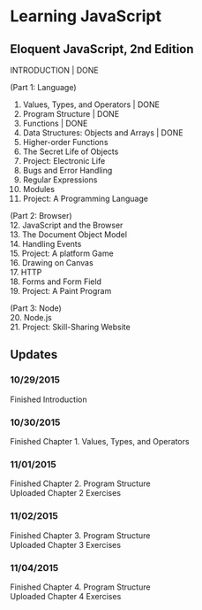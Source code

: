 # Learning JavaScript
## Eloquent JavaScript, 2nd Edition

INTRODUCTION | DONE<br>

(Part 1: Language)<br>
1. Values, Types, and Operators | DONE<br>
2. Program Structure | DONE<br>
3. Functions | DONE<br>
4. Data Structures: Objects and Arrays | DONE<br>
5. Higher-order Functions<br>
6. The Secret Life of Objects<br>
7. Project: Electronic Life<br>
8. Bugs and Error Handling<br>
9. Regular Expressions<br>
10. Modules<br>
11. Project: A Programming Language<br>

(Part 2: Browser)<br>
12. JavaScript and the Browser<br>
13. The Document Object Model<br>
14. Handling Events<br>
15. Project: A platform Game<br>
16. Drawing on Canvas<br>
17. HTTP<br>
18. Forms and Form Field<br>
19. Project: A Paint Program<br>

(Part 3: Node)<br>
20. Node.js<br>
21. Project: Skill-Sharing Website<br>

## Updates
### 10/29/2015
Finished Introduction

### 10/30/2015
Finished Chapter 1. Values, Types, and Operators

### 11/01/2015
Finished Chapter 2. Program Structure<br>
Uploaded Chapter 2 Exercises<br>

### 11/02/2015
Finished Chapter 3. Program Structure<br>
Uploaded Chapter 3 Exercises<br>

### 11/04/2015
Finished Chapter 4. Program Structure<br>
Uploaded Chapter 4 Exercises<br>